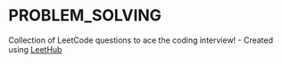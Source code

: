 # PROBLEM_SOLVING
Collection of LeetCode questions to ace the coding interview! - Created using [LeetHub](https://github.com/QasimWani/LeetHub)
